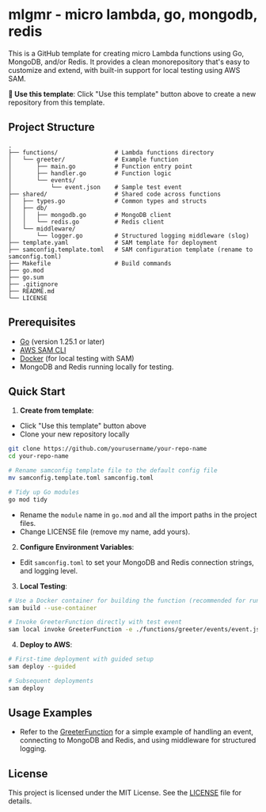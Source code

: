 # mlgmr - micro lambda, go, mongodb, redis

This is a GitHub template for creating micro Lambda functions using Go, MongoDB, and/or Redis. It provides a clean monorepository that's easy to customize and extend, with built-in support for local testing using AWS SAM.

**🎯 Use this template**: Click "Use this template" button above to create a new repository from this template.

## Project Structure

```
.
├── functions/                # Lambda functions directory
│   └── greeter/              # Example function
│       ├── main.go           # Function entry point
│       ├── handler.go        # Function logic
│       └── events/
│           └── event.json    # Sample test event
├── shared/                   # Shared code across functions
│   ├── types.go              # Common types and structs
│   ├── db/
│   │   ├── mongodb.go        # MongoDB client
│   │   └── redis.go          # Redis client
│   └── middleware/
│       └── logger.go         # Structured logging middleware (slog)
├── template.yaml             # SAM template for deployment
├── samconfig.template.toml   # SAM configuration template (rename to samconfig.toml)
├── Makefile                  # Build commands
├── go.mod
├── go.sum
├── .gitignore
├── README.md
└── LICENSE
```

## Prerequisites
- [Go](https://golang.org/dl/) (version 1.25.1 or later)
- [AWS SAM CLI](https://docs.aws.amazon.com/serverless-application-model/latest/developerguide/install-sam-cli.html)
- [Docker](https://www.docker.com/get-started) (for local testing with SAM)
- MongoDB and Redis running locally for testing.

## Quick Start

1. **Create from template**:
  - Click "Use this template" button above
  - Clone your new repository locally
```bash
git clone https://github.com/yourusername/your-repo-name
cd your-repo-name

# Rename samconfig template file to the default config file
mv samconfig.template.toml samconfig.toml

# Tidy up Go modules
go mod tidy
```
  - Rename the `module` name in `go.mod` and all the import paths in the project files.
  - Change LICENSE file (remove my name, add yours).
2. **Configure Environment Variables**:
  - Edit `samconfig.toml` to set your MongoDB and Redis connection strings, and logging level.

3. **Local Testing**:
```bash
# Use a Docker container for building the function (recommended for runtime compatibility)
sam build --use-container

# Invoke GreeterFunction directly with test event
sam local invoke GreeterFunction -e ./functions/greeter/events/event.json
```

4. **Deploy to AWS**:
```bash
# First-time deployment with guided setup
sam deploy --guided

# Subsequent deployments
sam deploy
```

## Usage Examples

- Refer to the [GreeterFunction](./functions/greeter/main.go) for a simple example of handling an event, connecting to MongoDB and Redis, and using middleware for structured logging.

## License

This project is licensed under the MIT License. See the [LICENSE](LICENSE) file for details.
